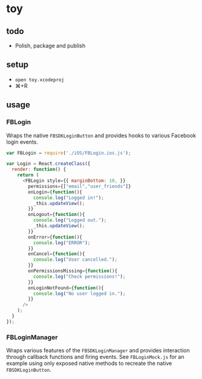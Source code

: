 # toy

## todo
- Polish, package and publish

## setup
- ```open toy.xcodeproj```
- ⌘+R

## usage

### FBLogin
Wraps the native `FBSDKLoginButton` and provides hooks to various Facebook login events.
```js
var FBLogin = require('./iOS/FBLogin.ios.js');

var Login = React.createClass({
  render: function() {
    return (
      <FBLogin style={{ marginBottom: 10, }}
        permissions={["email","user_friends"]}
        onLogin={function(){
          console.log("Logged in!");
          _this.updateView();
        }}
        onLogout={function(){
          console.log("Logged out.");
          _this.updateView();
        }}
        onError={function(){
          console.log("ERROR");
        }}
        onCancel={function(){
          console.log("User cancelled.");
        }}
        onPermissionsMissing={function(){
          console.log("Check permissions!");
        }}
        onLoginNotFound={function(){
          console.log("No user logged in.");
        }}
      />
    );
  }
});
```

### FBLoginManager
Wraps various features of the  `FBSDKLoginManager` and provides interaction through callback functions and firing events.
See `FBLoginMock.js` for an example using only exposed native methods to recreate the native `FBSDKLoginButton`.
